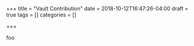 +++
title = "Vault Contribution"
date = 2018-10-12T16:47:26-04:00
draft = true
tags = []
categories = []

+++

foo